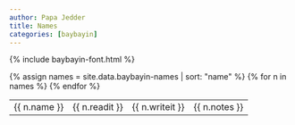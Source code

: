 ```yaml
---
author: Papa Jedder
title: Names
categories: [baybayin]
---
```


{% include baybayin-font.html %}

<table>
{% assign names = site.data.baybayin-names | sort: "name" %}
{% for n in names  %} 
<tr>
  <td>{{ n.name }}</td>
  <td>{{ n.readit }}</td>
  <td class="font-baybayin">{{ n.writeit }}</td>
  <td>{{ n.notes }}</td>
 </tr>
{% endfor %}
  
</table>
